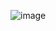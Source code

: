 ![image](https://github.com/ncarlos725/MarketPlace.Net/assets/98495515/7f7a65fd-7f5b-4787-a686-0351abda06dd)
